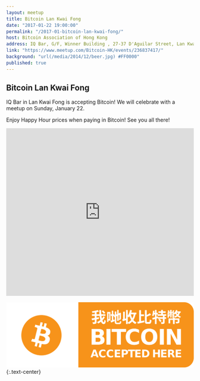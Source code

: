 ```yaml
---
layout: meetup
title: Bitcoin Lan Kwai Fong
date: "2017-01-22 19:00:00"
permalink: "/2017-01-bitcoin-lan-kwai-fong/"
host: Bitcoin Association of Hong Kong
address: IQ Bar, G/F, Winner Building , 27-37 D'Aguilar Street, Lan Kwai Fong, Central
link: "https://www.meetup.com/Bitcoin-HK/events/236837417/"
background: "url(/media/2014/12/beer.jpg) #FF0000"
published: true
---
```


## Bitcoin Lan Kwai Fong

IQ Bar in Lan Kwai Fong is accepting Bitcoin! We will celebrate with a meetup on Sunday, January 22.

Enjoy Happy Hour prices when paying in Bitcoin! See you all there!

<iframe src="https://www.google.com/maps/embed?pb=!1m18!1m12!1m3!1d3691.918550342144!2d114.15300795051115!3d22.281074985261615!2m3!1f0!2f0!3f0!3m2!1i1024!2i768!4f13.1!3m3!1m2!1s0x3403ff80b10a3231%3A0xd7d0cd6bc4489a77!2sWinner+Building!5e0!3m2!1sen!2sus!4v1480406110780" width="100%" height="450" frameborder="0" style="border:0" allowfullscreen>
</iframe>

![Bitcoin Accepted Here](/media/2017/01/accepted.png)
{:.text-center}
